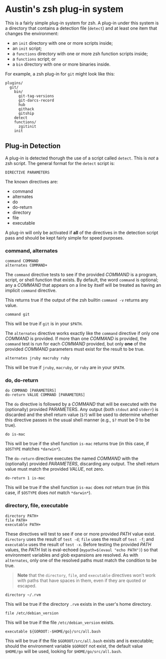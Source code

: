 # Austin's zsh plug-in system

This is a fairly simple plug-in system for zsh. A plug-in under this system is
a directory that contains a detection file (`detect`) and at least one item that
changes the environment:

* an `init` directory with one or more scripts inside;
* an `init` script;
* a `functions` directory with one or more zsh function scripts inside;
* a `functions` script; or
* a `bin` directory with one or more binaries inside.

For example, a zsh plug-in for `git` might look like this:

    plugins/
      git/
        bin/
          git-tag-versions
          git-darcs-record
          hub
          githack
          gitship
        detect
        functions/
          zgitinit
        init

## Plug-in Detection

A plug-in is detected thorugh the use of a script called `detect`. This is
*not* a zsh script. The general format for the `detect` script is:

    DIRECTIVE PARAMETERS

The known directives are:

* command
* alternates
* do
* do-return
* directory
* file
* executable

A plug-in will only be activated if **all** of the directives in the detection
script pass and should be kept fairly simple for speed purposes.

### command, alternates

    command COMMAND
    alternates COMMAND+

The `command` directive tests to see if the provided *COMMAND* is a program,
script, or shell function that exists. By default, the word `command` is
optional; any a *COMMAND* that appears on a line by itself will be treated as
having an implicit `command` directive.

This returns true if the output of the zsh builtin `command -v` returns any
value.

    command git

This will be true if `git` is in your `$PATH`.

The `alternates` directive works exactly like the `command` directive if only
one *COMMAND* is provided. If more than one *COMMAND* is provided, the
`command` test is run for each *COMMAND* provided, but only **one** of the
provided *COMMAND* parameters must exist for the result to be true.

    alternates jruby macruby ruby

This will be true if `jruby`, `macruby`, or `ruby` are in your `$PATH`.

### do, do-return

    do COMMAND [PARAMETERS]
    do-return VALUE COMMAND [PARAMETERS]

The `do` directive is followed by a *COMMAND* that will be executed with the
(optionally) provided PARAMETERS. Any output (both `stdout` and `stderr`) is
discarded and the shell return value (`$?`) will be used to determine whether
this directive passes in the usual shell manner (e.g., `$?` must be 0 to be
true).

    do is-mac

This will be true if the shell function `is-mac` returns true (in this case, if
`$OSTYPE` matches `*darwin*`).

The `do-return` directive executes the named *COMMAND* with the (optionally)
provided *PARAMETERS*, discarding any output. The shell return value must match
the provided *VALUE*, not zero.

    do-return 1 is-mac

This will be true if the shell function `is-mac` does *not* return true (in this case, if `$OSTYPE` does *not* match `*darwin*`).

### directory, file, executable

    directory PATH+
    file PATH+
    executable PATH+

These directives will test to see if one or more provided *PATH* value exist.
`directory` uses the result of `test -d`; `file` uses the result of `test -f`;
and `executable` uses the result of `test -x`. Before testing the provided
*PATH* values, the *PATH* list is eval-echoed (`mypath=$(evaul "echo PATH")`)
so that environment variables and glob expansions are resolved. As with
`alternates`, only one of the resolved paths must match the condition to be
true.

> **Note** that the `directory`, `file`, and `executable` directives won't work
> with paths that have spaces in them, even if they are quoted or escaped.

    directory ~/.rvm

This will be true if the directory `.rvm` exists in the user's home directory.

    file /etc/debian_version

This will be true if the file `/etc/debian_version` exists.

    executable ${GOROOT:-$HOME/go}/src/all.bash

This will be true if the file `$GOROOT/src/all.bash` exists and is executable;
should the environment variable `$GOROOT` not exist, the default value
`$HOME/go` will be used, looking for `$HOME/go/src/all.bash`.
